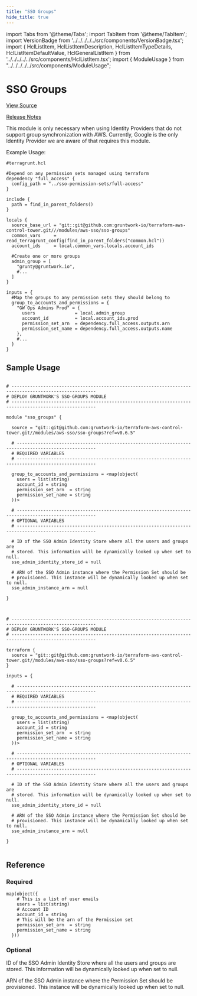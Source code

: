 ```yaml
---
title: "SSO Groups"
hide_title: true
---
```


import Tabs from '@theme/Tabs';
import TabItem from '@theme/TabItem';
import VersionBadge from '../../../../../src/components/VersionBadge.tsx';
import { HclListItem, HclListItemDescription, HclListItemTypeDetails, HclListItemDefaultValue, HclGeneralListItem } from '../../../../../src/components/HclListItem.tsx';
import { ModuleUsage } from "../../../../../src/components/ModuleUsage";

<VersionBadge repoTitle="Control Tower" version="0.6.5" />

# SSO Groups

<a href="https://github.com/gruntwork-io/terraform-aws-control-tower/tree/v0.6.5/modules/aws-sso/sso-groups" className="link-button" title="View the source code for this module in GitHub.">View Source</a>

<a href="https://github.com/gruntwork-io/terraform-aws-control-tower/releases?q=sso-groups" className="link-button" title="Release notes for only versions which impacted this module.">Release Notes</a>

This module is only necessary when using Identity Providers that do not support group synchronization
with AWS. Currently, Google is the only Identity Provider we are aware of that requires this module.

Example Usage:

```hcl
#terragrunt.hcl

#Depend on any permission sets managed using terraform
dependency "full_access" {
  config_path = "../sso-permission-sets/full-access"
}

include {
  path = find_in_parent_folders()
}

locals {
  source_base_url = "git::git@github.com:gruntwork-io/terraform-aws-control-tower.git///modules/aws-sso/sso-groups"
  common_vars     = read_terragrunt_config(find_in_parent_folders("common.hcl"))
  account_ids     = local.common_vars.locals.account_ids

  #Create one or more groups
  admin_group = [
    "grunty@gruntwork.io",
    #...
  ]
}

inputs = {
  #Map the groups to any permission sets they should belong to
  group_to_accounts_and_permissions = {
    "GW Ops Admins Prod" = {
      users               = local.admin_group
      account_id          = local.account_ids.prod
      permission_set_arn  = dependency.full_access.outputs.arn
      permission_set_name = dependency.full_access.outputs.name
    },
    #...
  }
}

```

## Sample Usage

<Tabs>
<TabItem value="terraform" label="Terraform" default>

```hcl title="main.tf"

# ------------------------------------------------------------------------------------------------------
# DEPLOY GRUNTWORK'S SSO-GROUPS MODULE
# ------------------------------------------------------------------------------------------------------

module "sso_groups" {

  source = "git::git@github.com:gruntwork-io/terraform-aws-control-tower.git//modules/aws-sso/sso-groups?ref=v0.6.5"

  # ----------------------------------------------------------------------------------------------------
  # REQUIRED VARIABLES
  # ----------------------------------------------------------------------------------------------------

  group_to_accounts_and_permissions = <map(object(
    users = list(string)
    account_id = string
    permission_set_arn  = string
    permission_set_name = string
  ))>

  # ----------------------------------------------------------------------------------------------------
  # OPTIONAL VARIABLES
  # ----------------------------------------------------------------------------------------------------

  # ID of the SSO Admin Identity Store where all the users and groups are
  # stored. This information will be dynamically looked up when set to null.
  sso_admin_identity_store_id = null

  # ARN of the SSO Admin instance where the Permission Set should be
  # provisioned. This instance will be dynamically looked up when set to null.
  sso_admin_instance_arn = null

}


```

</TabItem>
<TabItem value="terragrunt" label="Terragrunt" default>

```hcl title="terragrunt.hcl"

# ------------------------------------------------------------------------------------------------------
# DEPLOY GRUNTWORK'S SSO-GROUPS MODULE
# ------------------------------------------------------------------------------------------------------

terraform {
  source = "git::git@github.com:gruntwork-io/terraform-aws-control-tower.git//modules/aws-sso/sso-groups?ref=v0.6.5"
}

inputs = {

  # ----------------------------------------------------------------------------------------------------
  # REQUIRED VARIABLES
  # ----------------------------------------------------------------------------------------------------

  group_to_accounts_and_permissions = <map(object(
    users = list(string)
    account_id = string
    permission_set_arn  = string
    permission_set_name = string
  ))>

  # ----------------------------------------------------------------------------------------------------
  # OPTIONAL VARIABLES
  # ----------------------------------------------------------------------------------------------------

  # ID of the SSO Admin Identity Store where all the users and groups are
  # stored. This information will be dynamically looked up when set to null.
  sso_admin_identity_store_id = null

  # ARN of the SSO Admin instance where the Permission Set should be
  # provisioned. This instance will be dynamically looked up when set to null.
  sso_admin_instance_arn = null

}


```

</TabItem>
</Tabs>




## Reference

<Tabs>
<TabItem value="inputs" label="Inputs" default>

### Required

<HclListItem name="group_to_accounts_and_permissions" requirement="required" type="map(object(…))">
<HclListItemTypeDetails>

```hcl
map(object({
    # This is a list of user emails
    users = list(string)
    # Account ID
    account_id = string
    # This will be the arn of the Permission set
    permission_set_arn  = string
    permission_set_name = string
  }))
```

</HclListItemTypeDetails>
</HclListItem>

### Optional

<HclListItem name="sso_admin_identity_store_id" requirement="optional" type="string">
<HclListItemDescription>

ID of the SSO Admin Identity Store where all the users and groups are stored. This information will be dynamically looked up when set to null.

</HclListItemDescription>
<HclListItemDefaultValue defaultValue="null"/>
</HclListItem>

<HclListItem name="sso_admin_instance_arn" requirement="optional" type="string">
<HclListItemDescription>

ARN of the SSO Admin instance where the Permission Set should be provisioned. This instance will be dynamically looked up when set to null.

</HclListItemDescription>
<HclListItemDefaultValue defaultValue="null"/>
</HclListItem>

</TabItem>
<TabItem value="outputs" label="Outputs">

<HclListItem name="group_to_accounts_and_permissions">
</HclListItem>

</TabItem>
</Tabs>


<!-- ##DOCS-SOURCER-START
{
  "originalSources": [
    "https://github.com/gruntwork-io/terraform-aws-control-tower/tree/v0.6.5/modules/sso-groups/readme.md",
    "https://github.com/gruntwork-io/terraform-aws-control-tower/tree/v0.6.5/modules/sso-groups/variables.tf",
    "https://github.com/gruntwork-io/terraform-aws-control-tower/tree/v0.6.5/modules/sso-groups/outputs.tf"
  ],
  "sourcePlugin": "module-catalog-api",
  "hash": "8dee8073b3dc290158702c8f39a20428"
}
##DOCS-SOURCER-END -->
